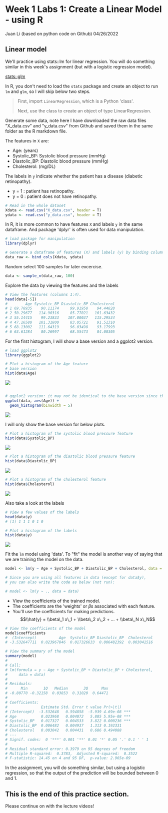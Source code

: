 Week 1 Labs 1: Create a Linear Model - using R
================
Juan Li (based on python code on Github)
04/26/2022

## Linear model

We'll practice using stats::lm for linear regression. You will do something similar in this week's assignment (but with a logistic regression model).

[stats::glm](https://www.rdocumentation.org/packages/stats/versions/3.6.2/topics/glm)

In R, you don't need to load the `stats` package and create an object to run `lm` and `glm`, so I will skip below two steps.

> First, import `LinearRegression`, which is a Python 'class'.
>
> Next, use the class to create an object of type LinearRegression.

Generate some data, note here I have downloaded the raw data files "X\_data.csv" and "y\_data.csv" from Github and saved them in the same folder as the R markdown file.

The features in `X` are:

-   Age: (years)
-   Systolic\_BP: Systolic blood pressure (mmHg)
-   Diastolic\_BP: Diastolic blood pressure (mmHg)
-   Cholesterol: (mg/DL)

The labels in `y` indicate whether the patient has a disease (diabetic retinopathy).

-   y = 1 : patient has retinopathy.
-   y = 0 : patient does not have retinopathy.

``` r
# Read in the whole dataset
Xdata <- read.csv("X_data.csv", header = T)
ydata <- read.csv("y_data.csv", header = T)
```

In R, it is more common to have features `X` and labels `y` in the same dataframe. And package 'dplyr' is often used for data manipulation.

``` r
# load package for manipulation 
library(dplyr)

# Generate a dataframe of features (X) and labels (y) by binding columns.
data_raw <- bind_cols(Xdata, ydata)
```

Random select 100 samples for later excercise.

``` r
data <- sample_n(data_raw, 100)
```

Explore the data by viewing the features and the labels

``` r
# View the features (columns 1:4). 
head(data[-5])
#        Age Systolic_BP Diastolic_BP Cholesterol
# 1 69.78935    90.11174     99.91958    94.44828
# 2 50.29677   114.90316     85.77021   101.63432
# 3 55.14415    99.23833    107.00037   115.29534
# 4 47.16580   101.31800     83.05721    91.51310
# 5 68.13002   111.64319     96.03498    93.17993
# 6 63.61284    80.26997     68.55473    84.08305
```

For the first histogram, I will show a base version and a ggplot2 version.

``` r
# load ggplot2
library(ggplot2)

# Plot a histogram of the Age feature 
# base version
hist(data$Age) 
```

<img src="C2W1_L1_Create-a-linear-model_files/figure-markdown_github/unnamed-chunk-6-1.png" width="//textwidth" />

``` r

# ggplot2 version: it may not be identical to the base version since they have different bin boundries.
ggplot(data, aes(Age)) + 
  geom_histogram(binwidth = 5)
```

<img src="C2W1_L1_Create-a-linear-model_files/figure-markdown_github/unnamed-chunk-6-2.png" width="//textwidth" />

I will only show the base version for below plots.

``` r
# Plot a histogram of the systolic blood pressure feature 
hist(data$Systolic_BP) 
```

<img src="C2W1_L1_Create-a-linear-model_files/figure-markdown_github/unnamed-chunk-7-1.png" width="//textwidth" />

``` r
# Plot a histogram of the diastolic blood pressure feature
hist(data$Diastolic_BP) 
```

<img src="C2W1_L1_Create-a-linear-model_files/figure-markdown_github/unnamed-chunk-8-1.png" width="//textwidth" />

``` r
# Plot a histogram of the cholesterol feature
hist(data$Cholesterol) 
```

<img src="C2W1_L1_Create-a-linear-model_files/figure-markdown_github/unnamed-chunk-9-1.png" width="//textwidth" />

Also take a look at the labels

``` r
# View a few values of the labels
head(data$y) 
# [1] 1 1 1 0 1 0
```

``` r
# Plot a histogram of the labels
hist(data$y) 
```

<img src="C2W1_L1_Create-a-linear-model_files/figure-markdown_github/unnamed-chunk-11-1.png" width="//textwidth" />

Fit the `lm` model using 'data'. To "fit" the model is another way of saying that we are training the model on the data.

``` r
model <- lm(y ~ Age + Systolic_BP + Diastolic_BP + Cholesterol, data = data)

# Since you are using all features in data (except for data$y), 
# you can also write the code as below (not run):

# model <- lm(y ~ ., data = data)
```

-   View the coefficients of the trained model.
-   The coefficients are the 'weights' or *β*s associated with each feature.
-   You'll use the coefficients for making predictions.
    $$\\hat{y} = \\beta\_1 x\_1 + \\beta\_2 x\_2 + ... + \\beta\_N x\_N$$

``` r
# View the coefficients of the model
model$coefficients
#  (Intercept)          Age  Systolic_BP Diastolic_BP  Cholesterol 
# -3.532647711  0.023967846  0.017326633  0.006482392  0.003041516

# View the summary of the model
summary(model)
# 
# Call:
# lm(formula = y ~ Age + Systolic_BP + Diastolic_BP + Cholesterol, 
#     data = data)
# 
# Residuals:
#      Min       1Q   Median       3Q      Max 
# -0.80770 -0.32158  0.03853  0.31020  0.64471 
# 
# Coefficients:
#               Estimate Std. Error t value Pr(>|t|)    
# (Intercept)  -3.532648   0.594858  -5.939 4.69e-08 ***
# Age           0.023968   0.004072   5.885 5.95e-08 ***
# Systolic_BP   0.017327   0.004533   3.822 0.000236 ***
# Diastolic_BP  0.006482   0.004937   1.313 0.192331    
# Cholesterol   0.003042   0.004431   0.686 0.494088    
# ---
# Signif. codes:  0 '***' 0.001 '**' 0.01 '*' 0.05 '.' 0.1 ' ' 1
# 
# Residual standard error: 0.3979 on 95 degrees of freedom
# Multiple R-squared:  0.3783,  Adjusted R-squared:  0.3522 
# F-statistic: 14.45 on 4 and 95 DF,  p-value: 2.965e-09
```

In the assignment, you will do something similar, but using a logistic regression, so that the output of the prediction will be bounded between 0 and 1.

## This is the end of this practice section.

Please continue on with the lecture videos!
